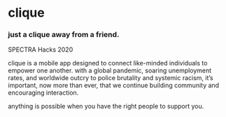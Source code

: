 # clique
### just a clique away from a friend.
SPECTRA Hacks 2020

clique is a mobile app designed to connect like-minded individuals to empower one another. with a global pandemic, soaring unemployment rates, and worldwide outcry to police brutality and systemic racism, it’s important, now more than ever, that we continue building community and encouraging interaction.

anything is possible when you have the right people to support you.
